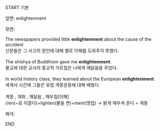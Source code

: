 START
기본

앞면:
enlightenment


뒷면:
<div>The newspapers provided little <strong>enlightenment</strong> about the cause of the accident </div><div><div>신문들은 그 사고의 원인에 대해 별로 이해를 도와주지 못했다.</div></div><div><br></div><div><div>The shishya of Buddhism gave me <strong>enlightenment</strong>. </div><div><div>불교에 대한 교사의 종교적 가르침은 나에게 깨달음을 주었다.</div></div></div><div><br></div><div><div>In world history class, they learned about the European <strong>enlightenment</strong>. </div><div><div>세계사 시간에 그들은 유럽 계몽운동에 대해 배웠다.</div></div></div><div><br></div><div>계몽 , 개화 , 깨달음 , 깨우침[이해]</div><div>//en(~로 이끌다)+lighten(불을 켠)+ment(명접) -&gt; 밝게 깨우쳐 준다 = 계몽</div>


해석:

END